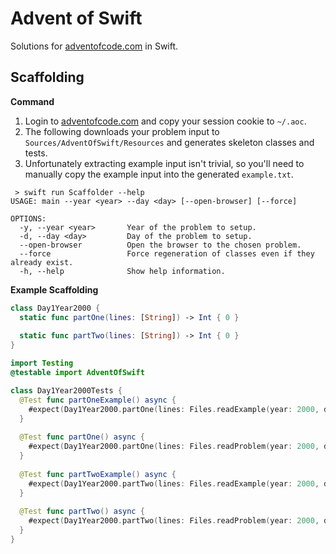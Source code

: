 # Advent of Swift

Solutions for [adventofcode.com](https://adventofcode.com) in Swift.

## Scaffolding

**Command**

1. Login to [adventofcode.com](https://adventofcode.com) and copy your session cookie to `~/.aoc`. 
2. The following downloads your problem input to `Sources/AdventOfSwift/Resources` and generates skeleton classes and tests.
3. Unfortunately extracting example input isn't trivial, so you'll need to manually copy the example input into the generated `example.txt`.

```commandline
 > swift run Scaffolder --help
USAGE: main --year <year> --day <day> [--open-browser] [--force]

OPTIONS:
  -y, --year <year>       Year of the problem to setup.
  -d, --day <day>         Day of the problem to setup.
  --open-browser          Open the browser to the chosen problem.
  --force                 Force regeneration of classes even if they already exist.
  -h, --help              Show help information.
```

**Example Scaffolding**
```swift
class Day1Year2000 {
  static func partOne(lines: [String]) -> Int { 0 }
  
  static func partTwo(lines: [String]) -> Int { 0 }
}
```

```swift
import Testing
@testable import AdventOfSwift

class Day1Year2000Tests {
  @Test func partOneExample() async {
    #expect(Day1Year2000.partOne(lines: Files.readExample(year: 2000, day: 1)) == 0)
  }
  
  @Test func partOne() async {
    #expect(Day1Year2000.partOne(lines: Files.readProblem(year: 2000, day: 1)) == 0)
  }
  
  @Test func partTwoExample() async {
    #expect(Day1Year2000.partTwo(lines: Files.readExample(year: 2000, day: 1)) == 0)
  }
  
  @Test func partTwo() async {
    #expect(Day1Year2000.partTwo(lines: Files.readProblem(year: 2000, day: 1)) == 0)
  }
}
```
